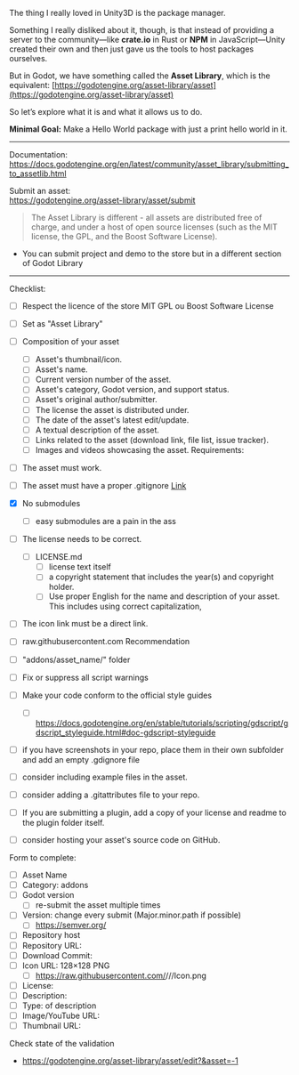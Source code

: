 The thing I really loved in Unity3D is the package manager.

Something I really disliked about it, though, is that instead of providing a server to the community—like **crate.io** in Rust or **NPM** in JavaScript—Unity created their own and then just gave us the tools to host packages ourselves.

But in Godot, we have something called the **Asset Library**, which is the equivalent:
[https://godotengine.org/asset-library/asset](https://godotengine.org/asset-library/asset)

So let’s explore what it is and what it allows us to do.

**Minimal Goal:** Make a Hello World package with just a print hello world in it.

____________


Documentation:   https://docs.godotengine.org/en/latest/community/asset_library/submitting_to_assetlib.html

Submit an asset:  
https://godotengine.org/asset-library/asset/submit  


> The Asset Library is different - all assets are distributed free of charge, and under a host of open source licenses (such as the MIT license, the GPL, and the Boost Software License).


- You can submit project and demo to the store but in a different section of Godot Library

-----------

Checklist:
- [ ] Respect the licence of the store MIT GPL ou Boost Software License
- [ ] Set as "Asset Library"

- [ ] Composition of your asset
  - [ ] Asset's thumbnail/icon.
  - [ ] Asset's name.
  - [ ] Current version number of the asset.
  - [ ] Asset's category, Godot version, and support status.
  - [ ] Asset's original author/submitter.
  - [ ] The license the asset is distributed under.
  - [ ] The date of the asset's latest edit/update.
  - [ ] A textual description of the asset.
  - [ ] Links related to the asset (download link, file list, issue tracker).
  - [ ] Images and videos showcasing the asset.
Requirements:
- [ ] The asset must work.
- [ ] The asset must have a proper .gitignore [Link](https://raw.githubusercontent.com/aaronfranke/gitignore/godot/Godot.gitignore)
- [x] No submodules
  - [ ] easy submodules are a pain in the ass
- [ ] The license needs to be correct.
    - [ ] LICENSE.md
      - [ ] license text itself
      - [ ]  a copyright statement that includes the year(s) and copyright holder.
      - [ ]  Use proper English for the name and description of your asset. This includes using correct capitalization,
- [ ]  The icon link must be a direct link.
  - [ ]  raw.githubusercontent.com
Recommendation
- [ ] "addons/asset_name/" folder
- [ ] Fix or suppress all script warnings
- [ ] Make your code conform to the official style guides
  - [ ] https://docs.godotengine.org/en/stable/tutorials/scripting/gdscript/gdscript_styleguide.html#doc-gdscript-styleguide
- [ ] if you have screenshots in your repo, place them in their own subfolder and add an empty .gdignore file
- [ ] consider including example files in the asset.
- [ ] consider adding a .gitattributes file to your repo. 
- [ ] If you are submitting a plugin, add a copy of your license and readme to the plugin folder itself.
- [ ] consider hosting your asset's source code on GitHub.

Form to complete:
- [ ] Asset Name
- [ ] Category: addons
- [ ] Godot version
   - [ ] re-submit the asset multiple times
- [ ] Version: change every submit (Major.minor.path if possible)
  - [ ] https://semver.org/
- [ ] Repository host
- [ ] Repository URL:
- [ ] Download Commit:
- [ ] Icon URL: 128×128 PNG
  - [ ] https://raw.githubusercontent.com/<user>/<project>/<branch>/Icon.png
- [ ] License:
- [ ] Description:
- [ ] Type: of description
- [ ] Image/YouTube URL:
- [ ] Thumbnail URL:

Check state of the validation
- https://godotengine.org/asset-library/asset/edit?&asset=-1
